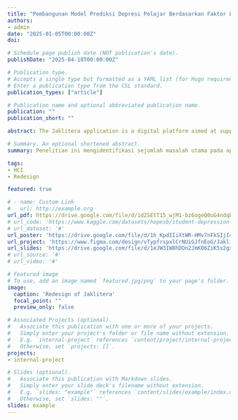 ```yaml
---
title: "Pembangunan Model Prediksi Depresi Pelajar Berdasarkan Faktor Lingkungan dan Akademis"
authors:
- admin
date: "2025-01-05T00:00:00Z"
doi: 

# Schedule page publish date (NOT publication's date).
publishDate: "2025-04-18T00:00:00Z"

# Publication type.
# Accepts a single type but formatted as a YAML list (for Hugo requirements).
# Enter a publication type from the CSL standard.
publication_types: ["article"]

# Publication name and optional abbreviated publication name.
publication: ""
publication_short: ""

abstract: The Jaklitera application is a digital platform aimed at supporting literacy among Jakarta residents through features such as digital book collections, online borrowing, and literacy-related information. However, the application faces challenges in usability, including unintuitive navigation, inconsistent design, and a lack of clear user guidance. This study evaluates and improves the quality of the user interface (UI) and user experience (UX) of the Jaklitera application using a Human-Computer Interaction (HCI) approach. Methods employed include heuristic evaluation based on Nielsen's 10 principles, interviews with active users, interface redesign using Figma, and measuring user satisfaction through the System Usability Scale (SUS). The research aimed to identify usability issues that hinder user engagement and propose targeted solutions through iterative design improvements. The redesign process addressed critical areas, including reorganizing the navigation menu, improving visual layouts for clarity, and introducing onboarding features to guide new users. Efforts were also made to enhance the application’s accessibility, ensuring inclusivity for a broader range of users, including those with limited digital literacy. User interviews provided insights into expectations, highlighting that aesthetics, functionality, and ease of access were top priorities for improving the user experience. After implementing the HCI-based redesign, the SUS score increased significantly to 84.64, indicating improvements in efficiency, effectiveness, and user satisfaction. This study demonstrates how applying HCI principles can lead to more user-centered digital platforms, encouraging sustainable usage and fostering literacy among the community. The findings and redesign process offer insights for developing more inclusive, user-friendly digital literacy applications.

# Summary. An optional shortened abstract.
summary: Penelitian ini mengidentifikasi sejumlah masalah utama pada aplikasi Jaklitera melalui evaluasi awal yang melibatkan wawancara dengan pengguna aktif. Masalah-masalah tersebut meliputi desain visual yang kurang konsisten, navigasi yang tidak intuitif, dan penggunaan bahasa yang membingungkan. Selain itu, beberapa fitur, seperti sistem reservasi dan QR scanner, dinilai kurang efisien karena membutuhkan terlalu banyak langkah atau mengarahkan ke laman eksternal. Kekurangan-kekurangan ini memengaruhi pengalaman pengguna secara keseluruhan dan menjadi hambatan dalam mencapai tujuan aplikasi sebagai platform literasi masyarakat. Redesain aplikasi dilakukan dalam dua tahap menggunakan prinsip Human-Computer Interaction (HCI). Redesain pertama berfokus pada meningkatkan konsistensi desain, menambahkan fitur baru seperti tombol "pinjam lagi", serta menyederhanakan tata letak agar lebih estetis dan mudah digunakan. Setelah itu, evaluasi heuristik dilakukan untuk mengidentifikasi masalah yang tersisa, seperti kurangnya scrollbar dan notifikasi untuk fitur yang memerlukan verifikasi anggota. Redesain kedua diselesaikan dengan mengatasi temuan ini dan menyempurnakan fitur-fitur tambahan. Evaluasi akhir dilakukan menggunakan System Usability Scale (SUS) dengan melibatkan 7 responden. Hasil evaluasi menunjukkan rata-rata skor SUS sebesar 84,64, yang masuk dalam kategori "excellent". Responden menilai aplikasi yang telah didesain ulang lebih mudah digunakan, efisien, dan memiliki tampilan yang lebih menarik. Fitur-fitur baru, seperti highlight pada event dan perbaikan navigasi, juga mendapat respon positif. Keseluruhan penelitian menunjukkan bahwa pendekatan berbasis HCI dan iterasi desain dapat secara signifikan meningkatkan pengalaman pengguna. Redesain yang dilakukan tidak hanya berhasil menyelesaikan masalah usability tetapi juga meningkatkan kepuasan pengguna dan potensi keberlanjutan penggunaan aplikasi Jaklitera sebagai platform literasi digital yang andal dan efisien.

tags:
- HCI
- Redesign

featured: true

# - name: Custom Link
#   url: http://example.org
url_pdf: https://drive.google.com/file/d/1d2SEtT15_wjM1-bz6ogeQ0uG4ndqDiXL/view?usp=drive_link 
# url_code: 'https://www.kaggle.com/datasets/hopesb/student-depression-dataset'
# url_dataset: '#'
url_poster: 'https://drive.google.com/file/d/1h_KpdIIiXtWR-HMv7nFkSIjI4Ijwz6lX/view?usp=drive_link'
url_project: 'https://www.figma.com/design/vTypfrspxlCrNUiGJfnEoG/Jaklitera?node-id=53-1388&t=E9hRwvu900Xop4Ap-1'
url_slides: 'https://drive.google.com/file/d/1eJW3IW8hDOn2JmK06ZiK5s2gxFAzudYw/view?usp=drive_link'
# url_source: '#'
# url_video: '#'

# Featured image
# To use, add an image named `featured.jpg/png` to your page's folder. 
image:
  caption: 'Redesign of Jaklitera'
  focal_point: ""
  preview_only: false

# Associated Projects (optional).
#   Associate this publication with one or more of your projects.
#   Simply enter your project's folder or file name without extension.
#   E.g. `internal-project` references `content/project/internal-project/index.md`.
#   Otherwise, set `projects: []`.
projects:
- internal-project

# Slides (optional).
#   Associate this publication with Markdown slides.
#   Simply enter your slide deck's filename without extension.
#   E.g. `slides: "example"` references `content/slides/example/index.md`.
#   Otherwise, set `slides: ""`.
slides: example
---
```

